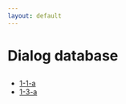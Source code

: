 ```yaml
---
layout: default
---
```


# Dialog database


##
* [1-1-a](./Dialog/1-1-a.md)
* [1-3-a](./Dialog/1-3-a.md)

##
